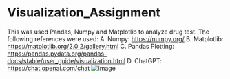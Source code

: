 # Visualization_Assignment

This was used Pandas, Numpy and Matplotlib to analyze drug test. The following references were used: 
A.	Numpy: https://numpy.org/
B.	Matplotlib: https://matplotlib.org/2.0.2/gallery.html 
C.	Pandas Plotting: https://pandas.pydata.org/pandas-docs/stable/user_guide/visualization.html 
D.	ChatGPT: https://chat.openai.com/chat
![image](https://user-images.githubusercontent.com/120049344/227729169-24c0308f-9671-45a7-bd63-fcc41c80fefd.png)
